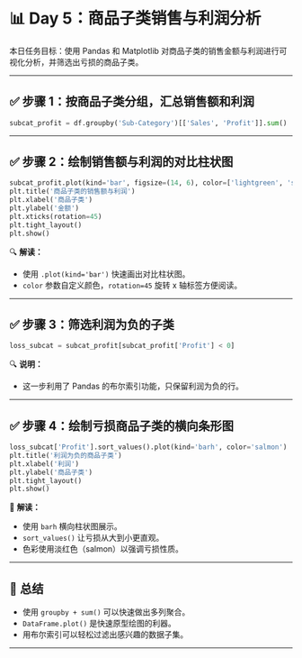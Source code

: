 
# 📊 Day 5：商品子类销售与利润分析

本日任务目标：使用 Pandas 和 Matplotlib 对商品子类的销售金额与利润进行可视化分析，并筛选出亏损的商品子类。

---

## ✅ 步骤 1：按商品子类分组，汇总销售额和利润

```python
subcat_profit = df.groupby('Sub-Category')[['Sales', 'Profit']].sum()
```

---

## ✅ 步骤 2：绘制销售额与利润的对比柱状图

```python
subcat_profit.plot(kind='bar', figsize=(14, 6), color=['lightgreen', 'skyblue'])
plt.title('商品子类的销售额与利润')
plt.xlabel('商品子类')
plt.ylabel('金额')
plt.xticks(rotation=45)
plt.tight_layout()
plt.show()
```

🔍 **解读：**
- 使用 `.plot(kind='bar')` 快速画出对比柱状图。
- `color` 参数自定义颜色，`rotation=45` 旋转 x 轴标签方便阅读。

---

## ✅ 步骤 3：筛选利润为负的子类

```python
loss_subcat = subcat_profit[subcat_profit['Profit'] < 0]
```

🔍 **说明：**
- 这一步利用了 Pandas 的布尔索引功能，只保留利润为负的行。

---

## ✅ 步骤 4：绘制亏损商品子类的横向条形图

```python
loss_subcat['Profit'].sort_values().plot(kind='barh', color='salmon')
plt.title('利润为负的商品子类')
plt.xlabel('利润')
plt.ylabel('商品子类')
plt.tight_layout()
plt.show()
```

🧾 **解读：**
- 使用 `barh` 横向柱状图展示。
- `sort_values()` 让亏损从大到小更直观。
- 色彩使用淡红色（salmon）以强调亏损性质。

---

## 🎯 总结

- 使用 `groupby + sum()` 可以快速做出多列聚合。
- `DataFrame.plot()` 是快速原型绘图的利器。
- 用布尔索引可以轻松过滤出感兴趣的数据子集。

---

